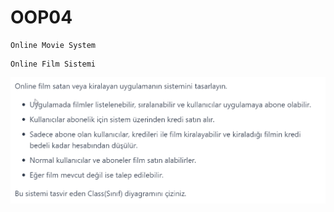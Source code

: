 # OOP04
```
Online Movie System
```

```
Online Film Sistemi
```
![img.png](OnlineMovieSystemDescription.png)



